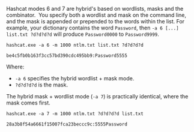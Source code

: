 Hashcat modes 6 and 7 are hybrid's based on wordlists, masks and the combinator.  You specify both a wordlist and mask on the command line, and the mask is appended or prepended to the words within the list. For example, your dictionary contains the word `Password`, then `-a 6 [...] list.txt ?d?d?d?d` will produce `Password0000` to `Password9999`.
```
hashcat.exe -a 6 -m 1000 ntlm.txt list.txt ?d?d?d?d

be4c5fb0b163f3cc57bd390cdc495bb9:Password5555
```

Where:

- `-a 6` specifies the hybrid wordlist + mask mode.
- `?d?d?d?d` is the mask.

The hybrid mask + wordlist mode (`-a 7`) is practically identical, where the mask comes first.
```
hashcat.exe -a 7 -m 1000 ntlm.txt ?d?d?d?d list.txt

28a3b8f54a6661f15007fca23beccc9c:5555Password
```